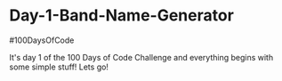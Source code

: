 # Day-1-Band-Name-Generator
#100DaysOfCode

It's day 1 of the 100 Days of Code Challenge and everything begins with some simple stuff! Lets go! 
